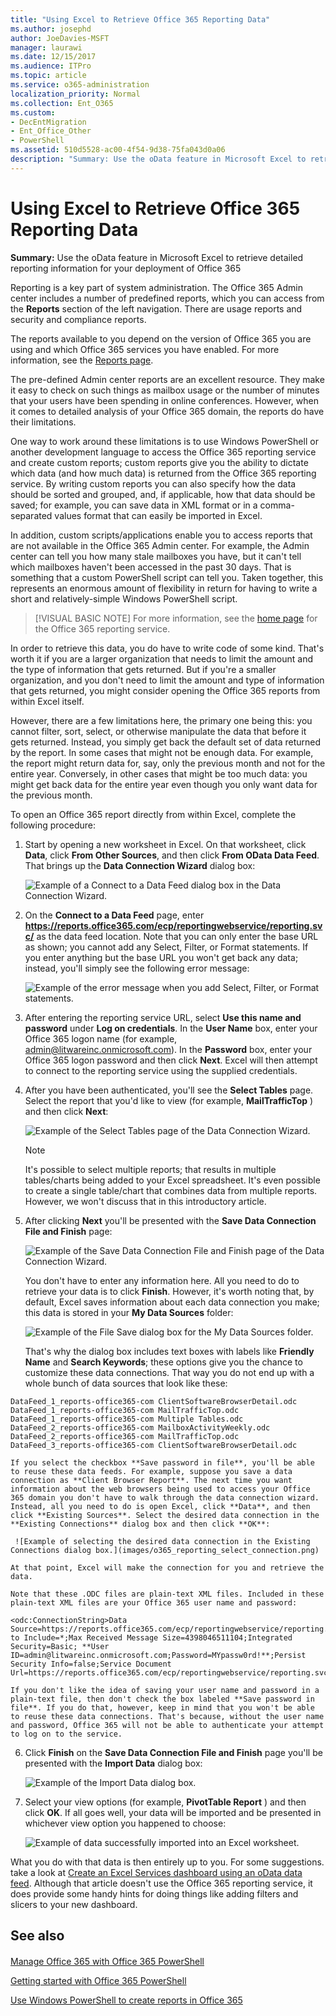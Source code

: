 ```yaml
---
title: "Using Excel to Retrieve Office 365 Reporting Data"
ms.author: josephd
author: JoeDavies-MSFT
manager: laurawi
ms.date: 12/15/2017
ms.audience: ITPro
ms.topic: article
ms.service: o365-administration
localization_priority: Normal
ms.collection: Ent_O365
ms.custom:
- DecEntMigration
- Ent_Office_Other
- PowerShell
ms.assetid: 510d5528-ac00-4f54-9d38-75fa043d0a06
description: "Summary: Use the oData feature in Microsoft Excel to retrieve detailed reporting information for your deployment of Office 365"
---
```


# Using Excel to Retrieve Office 365 Reporting Data

 **Summary:** Use the oData feature in Microsoft Excel to retrieve detailed reporting information for your deployment of Office 365
  
Reporting is a key part of system administration. The Office 365 Admin center includes a number of predefined reports, which you can access from the **Reports** section of the left navigation. There are usage reports and security and compliance reports.
  
The reports available to you depend on the version of Office 365 you are using and which Office 365 services you have enabled. For more information, see the [Reports page](https://technet.microsoft.com/en-us/library/office-365-reports.aspx).
  
The pre-defined Admin center reports are an excellent resource. They make it easy to check on such things as mailbox usage or the number of minutes that your users have been spending in online conferences. However, when it comes to detailed analysis of your Office 365 domain, the reports do have their limitations.
  
One way to work around these limitations is to use Windows PowerShell or another development language to access the Office 365 reporting service and create custom reports; custom reports give you the ability to dictate which data (and how much data) is returned from the Office 365 reporting service. By writing custom reports you can also specify how the data should be sorted and grouped, and, if applicable, how that data should be saved; for example, you can save data in XML format or in a comma-separated values format that can easily be imported in Excel. 
  
In addition, custom scripts/applications enable you to access reports that are not available in the Office 365 Admin center. For example, the Admin center can tell you how many stale mailboxes you have, but it can't tell which mailboxes haven't been accessed in the past 30 days. That is something that a custom PowerShell script can tell you. Taken together, this represents an enormous amount of flexibility in return for having to write a short and relatively-simple Windows PowerShell script.
  
> [!VISUAL BASIC NOTE]
> For more information, see the [home page](https://msdn.microsoft.com/en-us/library/office/jj984325%28v=office.15%29.aspx) for the Office 365 reporting service.
  
In order to retrieve this data, you do have to write code of some kind. That's worth it if you are a larger organization that needs to limit the amount and the type of information that gets returned. But if you're a smaller organization, and you don't need to limit the amount and type of information that gets returned, you might consider opening the Office 365 reports from within Excel itself.
  
However, there are a few limitations here, the primary one being this: you cannot filter, sort, select, or otherwise manipulate the data that before it gets returned. Instead, you simply get back the default set of data returned by the report. In some cases that might not be enough data. For example, the report might return data for, say, only the previous month and not for the entire year. Conversely, in other cases that might be too much data: you might get back data for the entire year even though you only want data for the previous month.
  
To open an Office 365 report directly from within Excel, complete the following procedure:
  
1. Start by opening a new worksheet in Excel. On that worksheet, click **Data**, click **From Other Sources**, and then click **From OData Data Feed**. That brings up the **Data Connection Wizard** dialog box:
    
     ![Example of a Connect to a Data Feed dialog box in the Data Connection Wizard.](images/o365_reporting_connect_data_feed.png)
  
2. On the **Connect to a Data Feed** page, enter **https://reports.office365.com/ecp/reportingwebservice/reporting.svc/** as the data feed location. Note that you can only enter the base URL as shown; you cannot add any Select, Filter, or Format statements. If you enter anything but the base URL you won't get back any data; instead, you'll simply see the following error message:
    
     ![Example of the error message when you add Select, Filter, or Format statements.](images/o365_reporting_incorrect_data_feed.png)
  
3. After entering the reporting service URL, select **Use this name and password** under **Log on credentials**. In the **User Name** box, enter your Office 365 logon name (for example, admin@litwareinc.onmicrosoft.com). In the **Password** box, enter your Office 365 logon password and then click **Next**. Excel will then attempt to connect to the reporting service using the supplied credentials.
    
4. After you have been authenticated, you'll see the **Select Tables** page. Select the report that you'd like to view (for example, **MailTrafficTop** ) and then click **Next**:
    
     ![Example of the Select Tables page of the Data Connection Wizard.](images/o365_reporting_select_tables.png)
  
    > [!NOTE]
    > It's possible to select multiple reports; that results in multiple tables/charts being added to your Excel spreadsheet. It's even possible to create a single table/chart that combines data from multiple reports. However, we won't discuss that in this introductory article. 
  
5. After clicking **Next** you'll be presented with the **Save Data Connection File and Finish** page:
    
     ![Example of the Save Data Connection File and Finish page of the Data Connection Wizard.](images/o365_reporting_odata_finish.png)
  
    You don't have to enter any information here. All you need to do to retrieve your data is to click **Finish**. However, it's worth noting that, by default, Excel saves information about each data connection you make; this data is stored in your **My Data Sources** folder:
    
     ![Example of the File Save dialog box for the My Data Sources folder.](images/o365_reporting_save_data_source.png)
  
    That's why the dialog box includes text boxes with labels like **Friendly Name** and **Search Keywords**; these options give you the chance to customize these data connections. That way you do not end up with a whole bunch of data sources that look like these:
    
  ```
  DataFeed_1_reports-office365-com ClientSoftwareBrowserDetail.odc
DataFeed_1_reports-office365-com MailTrafficTop.odc
DataFeed_1_reports-office365-com Multiple Tables.odc
DataFeed_2_reports-office365-com MailboxActivityWeekly.odc
DataFeed_2_reports-office365-com MailTrafficTop.odc
DataFeed_3_reports-office365-com ClientSoftwareBrowserDetail.odc
  ```

    If you select the checkbox **Save password in file**, you'll be able to reuse these data feeds. For example, suppose you save a data connection as **Client Browser Report**. The next time you want information about the web browsers being used to access your Office 365 domain you don't have to walk through the data connection wizard. Instead, all you need to do is open Excel, click **Data**, and then click **Existing Sources**. Select the desired data connection in the **Existing Connections** dialog box and then click **OK**:
    
     ![Example of selecting the desired data connection in the Existing Connections dialog box.](images/o365_reporting_select_connection.png)
  
    At that point, Excel will make the connection for you and retrieve the data.
    
    Note that these .ODC files are plain-text XML files. Included in these plain-text XML files are your Office 365 user name and password:
    
    <odc:ConnectionString>Data Source=https://reports.office365.com/ecp/reportingwebservice/reporting.svc/;Namespaces to Include=*;Max Received Message Size=4398046511104;Integrated Security=Basic; **User ID=admin@litwareinc.onmicrosoft.com;Password=MYpassw0rd!**;Persist Security Info=false;Service Document Url=https://reports.office365.com/ecp/reportingwebservice/reporting.svc/</odc:ConnectionString>
    
    If you don't like the idea of saving your user name and password in a plain-text file, then don't check the box labeled **Save password in file**. If you do that, however, keep in mind that you won't be able to reuse these data connections. That's because, without the user name and password, Office 365 will not be able to authenticate your attempt to log on to the service.
    
6. Click **Finish** on the **Save Data Connection File and Finish** page you'll be presented with the **Import Data** dialog box:
    
     ![Example of the Import Data dialog box.](images/o365_reporting_import_data.png)
  
7. Select your view options (for example, **PivotTable Report** ) and then click **OK**. If all goes well, your data will be imported and be presented in whichever view option you happened to choose:
    
     ![Example of data successfully imported into an Excel worksheet.](images/o365_reporting_sample_spreadsheet.png)
  
What you do with that data is then entirely up to you. For some suggestions. take a look at [Create an Excel Services dashboard using an oData data feed](https://technet.microsoft.com/en-us/library/jj873965%28v=office.15%29.aspx). Although that article doesn't use the Office 365 reporting service, it does provide some handy hints for doing things like adding filters and slicers to your new dashboard.
  
## See also

#### 

[Manage Office 365 with Office 365 PowerShell](manage-office-365-with-office-365-powershell.md)
  
[Getting started with Office 365 PowerShell](getting-started-with-office-365-powershell.md)
  
[Use Windows PowerShell to create reports in Office 365](use-windows-powershell-to-create-reports-in-office-365.md)


